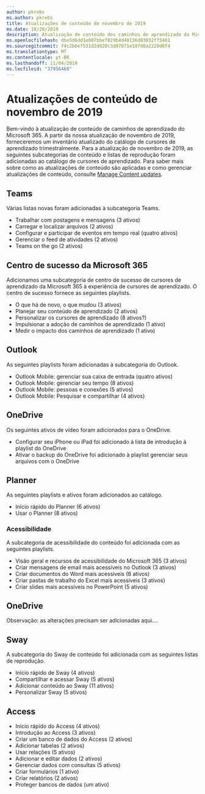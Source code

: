```yaml
---
author: pkrebs
ms.author: pkrebs
title: Atualizações de conteúdo de novembro de 2019
ms.date: 10/20/2019
description: Atualização de conteúdo dos caminhos de aprendizado da Microsoft 365
ms.openlocfilehash: dbe5d6dd1e007bbef029b4d40136d83032ff5461
ms.sourcegitcommit: f4c2b6ef531d2d820c3d97871e187d0a2220d8f4
ms.translationtype: MT
ms.contentlocale: pt-BR
ms.lasthandoff: 11/04/2019
ms.locfileid: "37956468"
---
```

# <a name="november-2019-content-updates"></a>Atualizações de conteúdo de novembro de 2019
Bem-vindo à atualização de conteúdo de caminhos de aprendizado do Microsoft 365. A partir da nossa atualização de novembro de 2019, forneceremos um inventário atualizado do catálogo de cursores de aprendizado trimestralmente. Para a atualização de novembro de 2019, as seguintes subcategorias de conteúdo e listas de reprodução foram adicionadas ao catálogo de cursores de aprendizado. Para saber mais sobre como as atualizações de conteúdo são aplicadas e como gerenciar atualizações de conteúdo, consulte [Manage Content updates](custom_contentupdatesmanage.md).    

## <a name="teams"></a>Teams
Várias listas novas foram adicionadas à subcategoria Teams.
- Trabalhar com postagens e mensagens (3 ativos)
- Carregar e localizar arquivos (2 ativos)
- Configurar e participar de eventos em tempo real (quatro ativos)
- Gerenciar o feed de atividades (2 ativos)
- Teams on the go (2 ativos)

## <a name="microsoft-365-success-center"></a>Centro de sucesso da Microsoft 365
Adicionamos uma subcategoria de centro de sucesso de cursores de aprendizado da Microsoft 365 à experiência de cursores de aprendizado. O centro de sucesso fornece as seguintes playlists.
- O que há de novo, o que mudou (3 ativos)
- Planejar seu conteúdo de aprendizado (2 ativos)
- Personalizar os cursores de aprendizado (8 ativos?)
- Impulsionar a adoção de caminhos de aprendizado (1 ativo)
- Medir o impacto dos caminhos de aprendizado (1 ativo)

## <a name="outlook"></a>Outlook
As seguintes playlists foram adicionadas à subcategoria do Outlook. 
- Outlook Mobile: gerenciar sua caixa de entrada (quatro ativos)
- Outlook Mobile: gerenciar seu tempo (8 ativos)
- Outlook Mobile: pessoas e conexões (5 ativos)
- Outlook Mobile: Pesquisar e compartilhar (4 ativos)

## <a name="onedrive"></a>OneDrive
Os seguintes ativos de vídeo foram adicionados para o OneDrive. 
- Configurar seu iPhone ou iPad foi adicionado à lista de introdução à playlist do OneDrive
- Ativar o backup do OneDrive foi adicionado à playlist gerenciar seus arquivos com o OneDrive

## <a name="planner"></a>Planner
As seguintes playlists e ativos foram adicionados ao catálogo.  
- Início rápido do Planner (6 ativos)
- Usar o Planner (8 ativos)

### <a name="accessibility"></a>Acessibilidade
A subcategoria de acessibilidade do conteúdo foi adicionada com as seguintes playlists. 
- Visão geral e recursos de acessibilidade do Microsoft 365 (3 ativos)
- Criar mensagens de email mais acessíveis no Outlook (3 ativos)
- Criar documentos do Word mais acessíveis (8 ativos)
- Criar pastas de trabalho do Excel mais acessíveis (3 ativos)
- Criar slides mais acessíveis no PowerPoint (5 ativos)

## <a name="onedrive"></a>OneDrive
Observação: as alterações precisam ser adicionadas aqui....

## <a name="sway"></a>Sway
A subcategoria do Sway de conteúdo foi adicionada com as seguintes listas de reprodução. 
- Início rápido de Sway (4 ativos)
- Compartilhar e acessar Sway (5 ativos)
- Adicionar conteúdo ao Sway (11 ativos)
- Personalizar Sway (5 ativos)

## <a name="access"></a>Access
- Início rápido do Access (4 ativos)
- Introdução ao Access (3 ativos)
- Criar um banco de dados do Access (2 ativos)
- Adicionar tabelas (2 ativos)
- Usar relações (5 ativos)
- Adicionar e editar dados (2 ativos)
- Gerenciar dados com consultas (5 ativos)
- Criar formulários (1 ativo)
- Criar relatórios (2 ativos)
- Proteger bancos de dados (um ativo)

